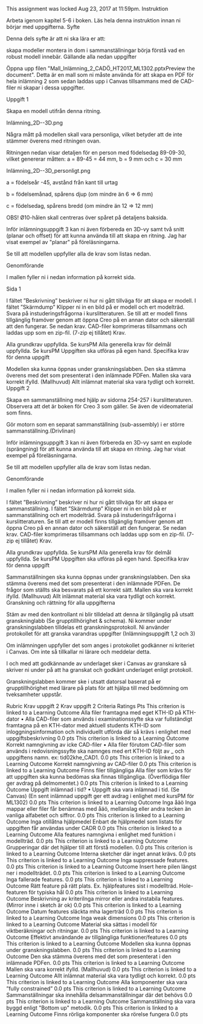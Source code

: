 This assignment was locked Aug 23, 2017 at 11:59pm.
Instruktion

Arbeta igenom kapitel 5-6 i boken.
Läs hela denna instruktion innan ni börjar med uppgifterna.
Syfte

Denna dels syfte är att ni ska lära er att:

skapa modeller
montera in dom i sammanställningar
börja förstå vad en robust modell innebär.
Gällande alla nedan uppgifter

Öppna upp filen  "Mall_Inlämning_2_CADÖ_HT2017_ML1302.pptxPreview the document". Detta är en mall som ni måste använda för att skapa en PDF för hela inlämning 2 som sedan laddas upp i Canvas tillsammans med de CAD-filer ni skapar i dessa uppgifter.

Uppgift 1

Skapa en modell utifrån denna ritning.

 Inlämning_2D--3D.png

Några mått på modellen skall vara personliga, vilket betyder att de inte stämmer överens med ritningen ovan.

Ritningen nedan visar detaljen för en person med födelsedag 89-09-30, vilket genererar måtten: a = 89-45 = 44 mm, b = 9 mm 
och c = 30 mm

 Inlämning_2D--3D_personligt.png

a = födelseår -45, avstånd från kant till urtag

b = födelsemånad, spårens djup (om mindre än 6 => 6 mm)

c = födelsedag, spårens bredd (om mindre än 12 => 12 mm)

OBS! Ø10-hålen skall centreras över spåret på detaljens baksida. 

Inför inlämningsuppgift 3 kan ni även förbereda en 3D-vy samt två snitt (planar och offset) för att kunna använda till att skapa en ritning. Jag har visat exempel av "planar" på föreläsningarna.

Se till att modellen uppfyller alla de krav som listas nedan.

Genomförande

I mallen fyller ni i nedan information på korrekt sida.

Sida 1

I fältet ”Beskrivning” beskriver ni hur ni gått tillväga för att skapa er modell.
I fältet ”Skärmdump” Klipper ni in en bild på er modell och ert modelträd.
Svara på instuderingsfrågorna i kurslitteraturen.
Se till att er modell finns tillgänglig framöver genom att öppna Creo på en annan dator och säkerställ att den fungerar. Se nedan krav.
CAD-filer komprimeras  tillsammans och laddas upp som en zip-fil. (7-zip ej tillåtet)
Krav.

Alla grundkrav uppfyllda. Se kursPM
Alla generella krav för delmål uppfyllda. Se kursPM
Uppgiften ska utföras på egen hand.
Specifika krav för denna uppgift

Modellen ska kunna öppnas under granskningslabben.
Den ska stämma överens med det som presenterat i den inlämnade PDFen.
Mallen ska vara korrekt ifylld. (Mallhuvud)
Allt inlämnat material ska vara tydligt och korrekt.
Uppgift 2

Skapa en sammanställning med hjälp av sidorna 254-257 i kurslitteraturen. Observera att det är boken för Creo 3 som gäller. Se även de videomaterial som finns.

Gör motorn som en separat sammanställning (sub-assembly) i er större sammanställning.(Drivlinan)

Inför inlämningsuppgift 3 kan ni även förbereda en 3D-vy samt en explode (sprängning) för att kunna använda till att skapa en ritning. Jag har visat exempel på föreläsningarna.

Se till att modellen uppfyller alla de krav som listas nedan.

Genomförande

I mallen fyller ni i nedan information på korrekt sida.

I fältet ”Beskrivning” beskriver ni hur ni gått tillväga för att skapa er sammanställning.
I fältet ”Skärmdump” Klipper ni in en bild på er sammanställning och ert modelträd.
Svara på instuderingsfrågorna i kurslitteraturen.
Se till att er modell finns tillgänglig framöver genom att öppna Creo på en annan dator och säkerställ att den fungerar. Se nedan krav.
CAD-filer komprimeras  tillsammans och laddas upp som en zip-fil. (7-zip ej tillåtet)
Krav.

Alla grundkrav uppfyllda. Se kursPM
Alla generella krav för delmål uppfyllda. Se kursPM
Uppgiften ska utföras på egen hand.
Specifika krav för denna uppgift

Sammanställningen ska kunna öppnas under granskningslabben.
Den ska stämma överens med det som presenterat i den inlämnade PDFen.
De frågor som ställts ska besvarats på ett korrekt sätt.
Mallen ska vara korrekt ifylld. (Mallhuvud)
Allt inlämnat material ska vara tydligt och korrekt.
Granskning och rättning för alla uppgifterna

Stäm av med den kontrollant ni blir tilldelad att denna är tillgänglig på utsatt granskninglabb (Se grupptillhörighet & schema). Ni kommer under granskningslabben tilldelas ett granskningsprotokoll. Ni använder protokollet för att granska varandras uppgifter (Inlämningsuppgift 1,2 och 3)

Om inlämningen uppfyller det som anges i protokollet godkänner ni kriteriet i Canvas. Om inte så tillkallar ni lärare och meddelar detta.

I och med att godkännande av underlaget sker i Canvas av granskare så skriver ni under på att ha granskat och godkänt underlaget enligt protokoll.

Granskningslabben kommer ske i utsatt datorsal baserat på er grupptillhörighet med lärare på plats för att hjälpa till med bedömning om tveksamheter uppstår.

 

 

Rubric
Krav uppgift 2
Krav uppgift 2
Criteria	Ratings	Pts
This criterion is linked to a Learning Outcome Alla filer framtagna med eget KTH-ID på KTH-dator
•	Alla CAD-filer som används i examinationssyfte ska var fullständigt framtagna på en KTH-dator med aktuell students KTH-ID som inloggningsinformation och individuellt utförda där så krävs i enlighet med uppgiftsbeskrivning
0.0 pts
This criterion is linked to a Learning Outcome Korrekt namngivning av icke CAD-filer
•	Alla filer förutom CAD-filer som används i redovisningssyfte ska namnges med ert KTH-ID följt av _ och uppgiftens namn. ex: tid02khe_CAD1.
0.0 pts
This criterion is linked to a Learning Outcome Korrekt namngivning av CAD-filer
0.0 pts
This criterion is linked to a Learning Outcome Finns filer tillgängliga
Alla filer som krävs för att uppgiften ska kunna bedömas ska finnas tillgängliga. (Överflödiga filer ger avdrag på delmomentet.)
0.0 pts
This criterion is linked to a Learning Outcome Uppgift inlämnad i tid?
•	Uppgift ska vara inlämnad i tid. (Se Canvas) (En sent inlämnad uppgift ger ett avdrag i enlighet med kursPM för ML1302)
0.0 pts
This criterion is linked to a Learning Outcome Inga åäö
Inga mappar eller filer får benämnas med åäö, mellanslag eller andra tecken än vanliga alfabetet och siffror.
0.0 pts
This criterion is linked to a Learning Outcome Inga otillåtna hjälpmedel
Enbart de hjälpmedel som listats för uppgiften får användas under CADR
0.0 pts
This criterion is linked to a Learning Outcome Alla features namngivna i enlighet med funktion i modellträd.
0.0 pts
This criterion is linked to a Learning Outcome Grupperingar där det hjälper till att förstå modellen.
0.0 pts
This criterion is linked to a Learning Outcome Interna sketcher där inget annat krävs.
0.0 pts
This criterion is linked to a Learning Outcome Inga suppressade features.
0.0 pts
This criterion is linked to a Learning Outcome Insert here pilen längst ner i modellträdet.
0.0 pts
This criterion is linked to a Learning Outcome Inga fallerade features.
0.0 pts
This criterion is linked to a Learning Outcome Rätt feature på rätt plats. Ex. hjälpfeatures sist i modellträd. Hole-featuren för typiska hål
0.0 pts
This criterion is linked to a Learning Outcome Beskrivning av kriteriInga mirror eller andra instabila features. (Mirror inne i sketch är ok)
0.0 pts
This criterion is linked to a Learning Outcome Datum features släckta mha lagerträd
0.0 pts
This criterion is linked to a Learning Outcome Inga weak dimensions
0.0 pts
This criterion is linked to a Learning Outcome Material ska sättas i modell för viktberäkningar och ritningar.
0.0 pts
This criterion is linked to a Learning Outcome Effektivt användande av tillgängliga funktioner/features
0.0 pts
This criterion is linked to a Learning Outcome Modellen ska kunna öppnas under granskningslabben.
0.0 pts
This criterion is linked to a Learning Outcome Den ska stämma överens med det som presenterat i den inlämnade PDFen.
0.0 pts
This criterion is linked to a Learning Outcome Mallen ska vara korrekt ifylld. (Mallhuvud)
0.0 pts
This criterion is linked to a Learning Outcome Allt inlämnat material ska vara tydligt och korrekt.
0.0 pts
This criterion is linked to a Learning Outcome Alla komponenter ska vara ”fully constrained”
0.0 pts
This criterion is linked to a Learning Outcome Sammanställningar ska innehålla delsammanställningar där det behövs
0.0 pts
This criterion is linked to a Learning Outcome Sammanställning ska vara byggd enligt "Bottom up" metodik.
0.0 pts
This criterion is linked to a Learning Outcome Finns rörliga komponenter ska rörelse fungera
0.0 pts
